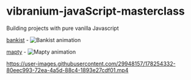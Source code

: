 # vibranium-javaScript-masterclass
Building projects with pure vanilla Javascript

[bankist](https://github.com/pkErbynn/vibraniumJS/tree/main/4-ArrayBankist) - ![Bankist animation](https://j.gifs.com/Z8oxNJ.gif)

[mapty](https://github.com/pkErbynn/vibraniumJS/tree/main/8-Mapty-OOP-Geolocation) - ![Mapty animation](https://j.gifs.com/pZqpqN.gif)




https://user-images.githubusercontent.com/29948157/178254332-80eec993-72ea-4a5d-88c4-1893e27cdf01.mp4

